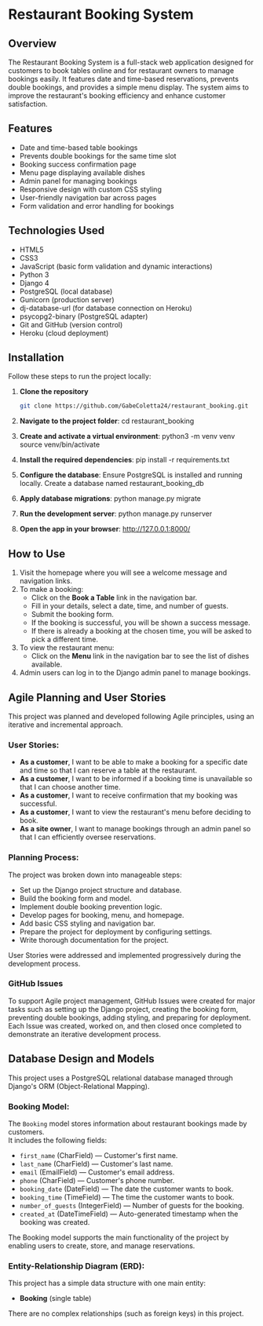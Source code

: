 # Restaurant Booking System

## Overview

The Restaurant Booking System is a full-stack web application designed for customers to book tables online and for restaurant owners to manage bookings easily. 
It features date and time-based reservations, prevents double bookings, and provides a simple menu display. 
The system aims to improve the restaurant's booking efficiency and enhance customer satisfaction.

## Features

- Date and time-based table bookings
- Prevents double bookings for the same time slot
- Booking success confirmation page
- Menu page displaying available dishes
- Admin panel for managing bookings
- Responsive design with custom CSS styling
- User-friendly navigation bar across pages
- Form validation and error handling for bookings

## Technologies Used

- HTML5
- CSS3
- JavaScript (basic form validation and dynamic interactions)
- Python 3
- Django 4
- PostgreSQL (local database)
- Gunicorn (production server)
- dj-database-url (for database connection on Heroku)
- psycopg2-binary (PostgreSQL adapter)
- Git and GitHub (version control)
- Heroku (cloud deployment)

## Installation

Follow these steps to run the project locally:

1. **Clone the repository**  
   ```bash
   git clone https://github.com/GabeColetta24/restaurant_booking.git

2. **Navigate to the project folder**:
   cd restaurant_booking

3. **Create and activate a virtual environment**:
   python3 -m venv venv
   source venv/bin/activate

4. **Install the required dependencies**:
   pip install -r requirements.txt

5. **Configure the database**:
   Ensure PostgreSQL is installed and running locally.
   Create a database named restaurant_booking_db

6. **Apply database migrations**:
   python manage.py migrate

7. **Run the development server**:
   python manage.py runserver

8. **Open the app in your browser**:
   http://127.0.0.1:8000/
   

## How to Use

1. Visit the homepage where you will see a welcome message and navigation links.
2. To make a booking:
   - Click on the **Book a Table** link in the navigation bar.
   - Fill in your details, select a date, time, and number of guests.
   - Submit the booking form.
   - If the booking is successful, you will be shown a success message.
   - If there is already a booking at the chosen time, you will be asked to pick a different time.
3. To view the restaurant menu:
   - Click on the **Menu** link in the navigation bar to see the list of dishes available.
4. Admin users can log in to the Django admin panel to manage bookings.

## Agile Planning and User Stories

This project was planned and developed following Agile principles, using an iterative and incremental approach.

### User Stories:

- **As a customer**, I want to be able to make a booking for a specific date and time so that I can reserve a table at the restaurant.
- **As a customer**, I want to be informed if a booking time is unavailable so that I can choose another time.
- **As a customer**, I want to receive confirmation that my booking was successful.
- **As a customer**, I want to view the restaurant's menu before deciding to book.
- **As a site owner**, I want to manage bookings through an admin panel so that I can efficiently oversee reservations.

### Planning Process:

The project was broken down into manageable steps:
- Set up the Django project structure and database.
- Build the booking form and model.
- Implement double booking prevention logic.
- Develop pages for booking, menu, and homepage.
- Add basic CSS styling and navigation bar.
- Prepare the project for deployment by configuring settings.
- Write thorough documentation for the project.

User Stories were addressed and implemented progressively during the development process.

### GitHub Issues

To support Agile project management, GitHub Issues were created for major tasks such as setting up the Django project, creating the booking form, preventing double bookings, adding styling, and preparing for deployment.  
Each Issue was created, worked on, and then closed once completed to demonstrate an iterative development process.

## Database Design and Models

This project uses a PostgreSQL relational database managed through Django's ORM (Object-Relational Mapping).

### Booking Model:

The `Booking` model stores information about restaurant bookings made by customers.  
It includes the following fields:

- `first_name` (CharField) — Customer's first name.
- `last_name` (CharField) — Customer's last name.
- `email` (EmailField) — Customer's email address.
- `phone` (CharField) — Customer's phone number.
- `booking_date` (DateField) — The date the customer wants to book.
- `booking_time` (TimeField) — The time the customer wants to book.
- `number_of_guests` (IntegerField) — Number of guests for the booking.
- `created_at` (DateTimeField) — Auto-generated timestamp when the booking was created.

The Booking model supports the main functionality of the project by enabling users to create, store, and manage reservations.

### Entity-Relationship Diagram (ERD):

This project has a simple data structure with one main entity:
- **Booking** (single table)

There are no complex relationships (such as foreign keys) in this project.
